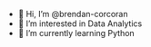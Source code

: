 - 👋 Hi, I’m @brendan-corcoran
- 👀 I’m interested in Data Analytics 
- 🌱 I’m currently learning Python

<!---
brendan-corcoran/brendan-corcoran is a ✨ special ✨ repository because its `README.md` (this file) appears on your GitHub profile.
You can click the Preview link to take a look at your changes.
--->
